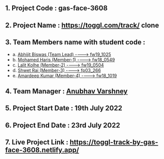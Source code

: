 ## 1. Project Code : gas-face-3608

## 2. Project Name : https://toggl.com/track/ clone

## 3. Team Members name with student code :

  - a. [Abhijit Biswas (Team Lead) ----> fw19_1025](https://github.com/abhijitnr)
  - b. [Mohamed Haris (Member-1) ----> fw18_0549](https://github.com/mdharis107)
  - c. [Lalit Kolhe (Member-2) ----> fw19_0504](https://github.com/Lalit1143)
  - d. [Shwet Rai (Member-3) ----> fp03_266](https://github.com/shwetra)
  - e. [Amardeep Kumar (Member-4) ----> fw18_1019](https://github.com/adpkr)

## 4. Team Manager : [Anubhav Varshney](https://github.com/anubhav021996)

## 5. Project Start Date : 19th July 2022

## 6. Project End Date : 23rd July 2022

## 7. Live Project Link : https://toggl-track-by-gas-face-3608.netlify.app/
